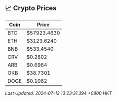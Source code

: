 ## 📈 Crypto Prices

| Coin | Price |
| ---- | ----- |
| BTC | $57923.4630 |
| ETH | $3123.6240 |
| BNB | $533.4540 |
| CRV | $0.2802 |
| ARB | $0.6984 |
| OKB | $38.7301 |
| DOGE | $0.1082 |

_Last Updated: 2024-07-13 13:23:31.394 +0800 HKT_
